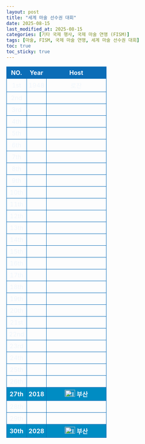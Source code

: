 ```yaml
---
layout: post
title: "세계 마술 선수권 대회"
date: 2025-08-15
last_modified_at: 2025-08-15
categories: [기타 국제 행사, 국제 마술 연맹 (FISM)]
tags: [마술, FISM, 국제 마술 연맹, 세계 마술 선수권 대회]
toc: true
toc_sticky: true
---
```

<style>
item {
  position: relative;
  top: 50%;
  transform: translateY(-50%);
}
    table {
        width: 100%;
        border-collapse: collapse;
        color: #f0f6fc;
      }
      th, td {
        border: 1px solid #0B6DB7;
        padding: 5px;
        text-align: center;
        font-weight: normal;
      }
</style>
<html>

<head>
    <meta charset="UTF-8">
</head>

<body>
    <table>
        <tr style="background: #0B6DB7;">
            <th style="width: 20%; font-weight: bold;">NO.</th>
            <th style="width: 20%; font-weight: bold;">Year</th>
            <th style="width: 60%; font-weight: bold;">Host</th>
        </tr>
        <tr>
            <th>1st</th>
            <th>1948</th>
            <th>로잔</th>
        </tr>
        <tr>
            <th>2nd</th>
            <th></th>
            <th></th>
        </tr>
        <tr>
            <th>3rd</th>
            <th></th>
            <th></th>
        </tr>
        <tr>
            <th>4th</th>
            <th></th>
            <th></th>
        </tr>
        <tr>
            <th>5th</th>
            <th></th>
            <th></th>
        </tr>
        <tr>
            <th>6th</th>
            <th></th>
            <th></th>
        </tr>
        <tr>
            <th>7th</th>
            <th></th>
            <th></th>
        </tr>
        <tr>
            <th>8th</th>
            <th></th>
            <th></th>
        </tr>
        <tr>
            <th>9th</th>
            <th></th>
            <th></th>
        </tr>
        <tr>
            <th>10th</th>
            <th></th>
            <th></th>
        </tr>
        <tr>
            <th>11th</th>
            <th></th>
            <th></th>
        </tr>
        <tr>
            <th>12th</th>
            <th></th>
            <th></th>
        </tr>
        <tr>
            <th>13th</th>
            <th></th>
            <th></th>
        </tr>
        <tr>
            <th>14th</th>
            <th></th>
            <th></th>
        </tr>
        <tr>
            <th>15th</th>
            <th></th>
            <th></th>
        </tr>
        <tr>
            <th>16th</th>
            <th></th>
            <th></th>
        </tr>
        <tr>
            <th>17th</th>
            <th></th>
            <th></th>
        </tr>
        <tr>
            <th>18th</th>
            <th></th>
            <th></th>
        </tr>
        <tr>
            <th>19th</th>
            <th></th>
            <th></th>
        </tr>
        <tr>
            <th>20th</th>
            <th></th>
            <th></th>
        </tr>
        <tr>
            <th>21st</th>
            <th></th>
            <th></th>
        </tr>
        <tr>
            <th>22nd</th>
            <th></th>
            <th></th>
        </tr>
        <tr>
            <th>23rd</th>
            <th></th>
            <th></th>
        </tr>
        <tr>
            <th>24th</th>
            <th></th>
            <th></th>
        </tr>
        <tr>
            <th>25th</th>
            <th></th>
            <th></th>
        </tr>
        <tr>
            <th>26th</th>
            <th></th>
            <th></th>
        </tr>
        <tr style="background: #008CC3;">
            <th style="font-weight: bold;">27th</th>
            <th style="font-weight: bold;">2018</th>
            <th style="font-weight: bold;"><img width="27" height="18" alt="Image" src="https://github.com/user-attachments/assets/a5561f38-3767-4123-ab7f-452e81d765e6" /> 부산</th>
        </tr>
        <tr>
            <th>28th</th>
            <th></th>
            <th></th>
        </tr>
        <tr>
            <th>29th</th>
            <th></th>
            <th></th>
        </tr>
        <tr style="background: #008CC3; font-weight: bold;">
            <th style="font-weight: bold;">30th</th>
            <th style="font-weight: bold;">2028</th>
            <th style="font-weight: bold;"><img width="27" height="18" alt="Image" src="https://github.com/user-attachments/assets/a5561f38-3767-4123-ab7f-452e81d765e6" /> 부산</th>
        </tr>
    </table>
</body>

</html>
